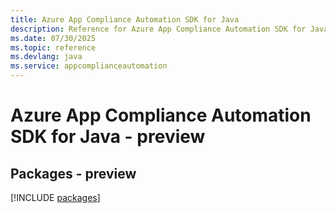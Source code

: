 ```yaml
---
title: Azure App Compliance Automation SDK for Java
description: Reference for Azure App Compliance Automation SDK for Java
ms.date: 07/30/2025
ms.topic: reference
ms.devlang: java
ms.service: appcomplianceautomation
---
```

# Azure App Compliance Automation SDK for Java - preview
## Packages - preview
[!INCLUDE [packages](app-compliance-automation-index.md)]